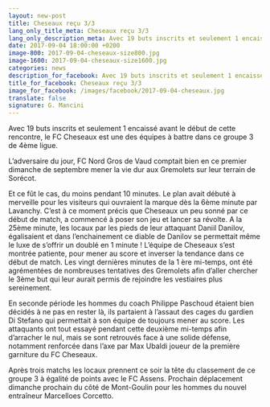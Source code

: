 ```yaml
---
layout: new-post
title: Cheseaux reçu 3/3
lang_only_title_meta: Cheseaux reçu 3/3
lang_only_description_meta: Avec 19 buts inscrits et seulement 1 encaissé avant le début de cette rencontre, le FC Cheseaux est une des équipes à battre dans ce groupe 3 de 4ème ligue.
date: 2017-09-04 18:00:00 +0200
image-800: 2017-09-04-cheseaux-size800.jpg
image-1600: 2017-09-04-cheseaux-size1600.jpg
categories: news
description_for_facebook: Avec 19 buts inscrits et seulement 1 encaissé avant le début de cette rencontre, le FC Cheseaux est une des équipes à battre dans ce groupe 3 de 4ème ligue.
title_for_facebook: Cheseaux reçu 3/3
image_for_facebook: /images/facebook/2017-09-04-cheseaux.jpg
translate: false
signature: G. Mancini
---
```

Avec 19 buts inscrits et seulement 1 encaissé avant le début de cette rencontre, le FC Cheseaux est une des équipes à battre dans ce groupe 3 de 4ème ligue.

L’adversaire du jour, FC Nord Gros de Vaud comptait bien en ce premier dimanche de septembre mener la vie dur aux Gremolets sur leur terrain de Sorécot.

Et ce fût le cas, du moins pendant 10 minutes. Le plan avait débuté à merveille pour les visiteurs qui ouvraient la marque dès la 6ème minute par Lavanchy. C’est à ce moment précis que Cheseaux un peu sonné par ce début de match,  a commencé à poser son jeu et lancer sa révolte.
A la 25ème minute, les locaux par les pieds de leur attaquant Daniil Danilov,  égalisaient et dans l’enchainement ce diable de Danilov se permettait même le luxe de s’offrir un doublé en 1 minute ! 
L’équipe de Cheseaux s’est montrée patiente, pour mener au score et inverser la tendance dans ce début de match.
Les vingt dernières minutes de la 1 ère mi-temps, ont été agrémentées de nombreuses tentatives des Gremolets afin d’aller chercher le 3ème but qui leur aurait permis de rejoindre les vestiaires plus sereinement.


En seconde période les hommes du coach Philippe Paschoud étaient bien décidés à ne pas en rester là, ils partaient à l’assaut des cages du gardien Di Stefano qui permettait à son équipe de toujours mener au score. 
Les attaquants ont tout essayé pendant cette deuxième mi-temps afin d’arracher le nul, mais se sont retrouvés face à une solide défense, notamment renforcée dans l’axe par Max Ubaldi joueur de la première garniture du FC Cheseaux.


Après trois matchs les locaux prennent ce soir la tête du classement de ce groupe 3 à égalité de points avec le FC Assens.
Prochain déplacement dimanche prochain du côté de Mont-Goulin pour les hommes du nouvel entraîneur Marcelloes Corcetto.

